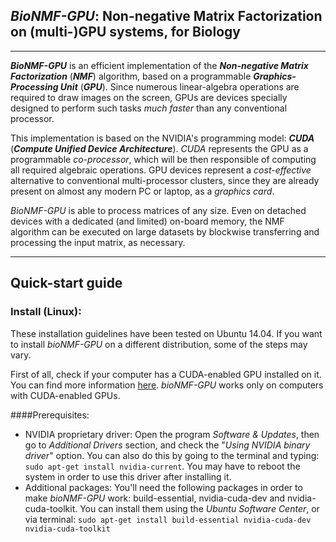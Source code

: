 <!--
 ************************************************************************
 *
 * BioNMF-GPU 2.0 -- Non-negative Matrix Factorization on (multi-)GPU systems.
 *
 * Copyright (C) 2011-2014:
 *
 *		Edgardo Mejia-Roa(*), Carlos Garcia(*), Jose Ignacio Gomez(*),
 *		Manuel Prieto(*), Francisco Tirado(*) and Alberto Pascual-Montano(**).
 *
 *		(*)  ArTeCS Group, Complutense University of Madrid (UCM), Spain.
 *		(**) Functional Bioinformatics Group, Biocomputing Unit,
 *		     National Center for Biotechnology-CSIC, Madrid, Spain.
 *
 *		E-mail for E. Mejia-Roa: <edgardomejia@fis.ucm.es>
 *		E-mail for A. Pascual-Montano: <pascual@cnb.csic.es>
 *
 *
 * This file is part of bioNMF-GPU.
 *
 * BioNMF-GPU is free software: you can redistribute it and/or modify
 * it under the terms of the GNU General Public License as published by
 * the Free Software Foundation, either version 3 of the License, or
 * (at your option) any later version.
 *
 * BioNMF-GPU is distributed in the hope that it will be useful,
 * but WITHOUT ANY WARRANTY; without even the implied warranty of
 * MERCHANTABILITY or FITNESS FOR A PARTICULAR PURPOSE. See the
 * GNU General Public License for more details.
 *
 * You should have received a copy of the GNU General Public License
 * along with BioNMF-GPU. If not, see <http://www.gnu.org/licenses/>.
 *
 ************************************************************************
-->

<!-- ==================================================== -->
 <html lang="en" xml:lang="en" xmlns="http://www.w3.org/1999/xhtml">
 <head>
   <meta name="application-name" content="BioNMF-GPU"/>
   <meta name="author" content="Edgardo Mejia-Roa (edgardomejia@fis.ucm.es), Carlos Garcia, Jose Ignacio Gomez, Manuel Prieto, Francisco Tirado, and Alberto Pascual-Montano (pascual@cnb.csic.es)."/>
   <meta name="description" content="Non-negative Matrix Factorization (NMF) on (multi-)GPU systems, for Biology."/>
   <meta name="keywords" content="bioNMF, NMF, Matrix factorization, GPU, multi-GPU, GPGPU, NVIDIA, CUDA, CUBLAS, Bioinformatics"/>
   <meta name="language" content="en"/>
   <meta name="copyright" content="(C) 2011-2014 Edgardo Mejia-Roa (edgardomejia@fis.ucm.es). ArTeCS Group, Complutense University of Madrid (UCM), Spain."/>
   <meta http-equiv="content-Type" content="text/html; charset=UTF-8"/>
   <meta http-equiv="last-modified" content="2014/04/30" scheme="YYYY/MM/DD"/>
   <link rel="stylesheet" type="text/css" href="styles.css"/>
   <title>BioNMF-GPU: Non-negative Matrix Factorization on (multi-)GPU systems</title>
 </head>
 <body>

<!-- ==================================================== -->

## *BioNMF-GPU*: Non-negative Matrix Factorization on (multi-)GPU systems, for Biology

*****************************

***BioNMF-GPU*** is an efficient implementation of the ***Non-negative Matrix Factorization*** (***NMF***) algorithm, based on a programmable ***Graphics-Processing Unit*** (***GPU***). Since numerous linear-algebra operations are required to draw images on the screen, GPUs are devices specially designed to perform such tasks *much faster* than any conventional processor.

This implementation is based on the NVIDIA's programming model: ***CUDA*** (***Compute Unified Device Architecture***). *CUDA* represents the GPU as a programmable *co-processor*, which will be then responsible of computing all required algebraic operations. GPU devices represent a *cost-effective* alternative to conventional multi-processor clusters, since they are already present on almost any modern PC or laptop, as a *graphics card*.

*BioNMF-GPU* is able to process matrices of any size. Even on detached devices with a dedicated (and limited) on-board memory, the NMF algorithm can be executed on large datasets by blockwise transferring and processing the input matrix, as necessary.

<!--Finally, this software can make use of multiple GPU devices through ***MPI*** (***Message-Passing Interface***).-->


*****************************

## Quick-start guide

<!-- ALERT: TODO: Quick start guide  -->
### Install (Linux):
These installation guidelines have been tested on Ubuntu 14.04. If you want to install *bioNMF-GPU* on a different distribution, some of the steps may vary.

First of all, check if your computer has a CUDA-enabled GPU installed on it. You can find more information [here](https://developer.nvidia.com/cuda-gpus). *bioNMF-GPU* works only on computers with CUDA-enabled GPUs.

####Prerequisites:
+ NVIDIA proprietary driver: Open the program *Software & Updates*, then go to *Additional Drivers* section, and check the "*Using NVIDIA binary driver*" option. You can also do this by going to the terminal and typing: `sudo apt-get install nvidia-current`. You may have to reboot the system in order to use this driver after installing it.
+ Additional packages: You'll need the following packages in order to make *bioNMF-GPU* work: build-essential, nvidia-cuda-dev and nvidia-cuda-toolkit. You can install them using the *Ubuntu Software Center*, or via terminal: `sudo apt-get install build-essential nvidia-cuda-dev nvidia-cuda-toolkit`

<!-- ==================================================== -->
 </body>
 </html>

<!--
// kate: backspace-indents off; folding-markers on; indent-mode normal; indent-width 3; keep-extra-spaces off; newline-at-eof on; remove-trailing-space off; replace-trailing-space-save off; replace-tabs off; replace-tabs-save off; remove-trailing-spaces none; tab-indents on; tab-width 4;
-->
